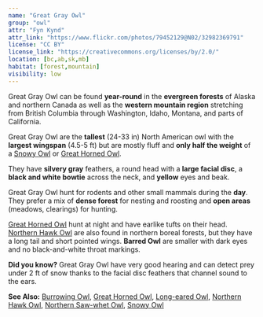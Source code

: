 ```yaml
---
name: "Great Gray Owl"
group: "owl"
attr: "Fyn Kynd"
attr_link: "https://www.flickr.com/photos/79452129@N02/32982369791"
license: "CC BY"
license_link: "https://creativecommons.org/licenses/by/2.0/"
location: [bc,ab,sk,mb]
habitat: [forest,mountain]
visibility: low
---
```

Great Gray Owl can be found **year-round** in the **evergreen forests** of Alaska and northern Canada as well as the **western mountain region** stretching from British Columbia through Washington, Idaho, Montana, and parts of California.

Great Gray Owl are the **tallest** (24-33 in) North American owl with the **largest wingspan** (4.5-5 ft) but are mostly fluff and **only half the weight** of a [Snowy Owl](/birds/snowyowl/) or [Great Horned Owl](/birds/grehowl/).

They have **silvery gray** feathers, a round head with a **large facial disc**, a **black and white bowtie** across the neck, and **yellow** eyes and beak.

Great Gray Owl hunt for rodents and other small mammals during the **day**. They prefer a mix of **dense forest** for nesting and roosting and **open areas** (meadows, clearings) for hunting.

[Great Horned Owl](/birds/grehowl/) hunt at night and have earlike tufts on their head. [Northern Hawk Owl](/birds/norhowl/) are also found in northern boreal forests, but they have a long tail and short pointed wings. **Barred Owl** are smaller with dark eyes and no black-and-white throat markings.

**Did you know?** Great Gray Owl have very good hearing and can detect prey under 2 ft of snow thanks to the facial disc feathers that channel sound to the ears.

<!-- generated, do not edit -->
**See Also:**
[Burrowing Owl](/birds/burrowl/),
[Great Horned Owl](/birds/grehowl/),
[Long-eared Owl](/birds/longowl/),
[Northern Hawk Owl](/birds/norhowl/),
[Northern Saw-whet Owl](/birds/norsowl/),
[Snowy Owl](/birds/snowyowl/)
